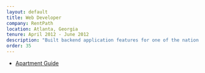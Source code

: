 ```yaml
---
layout: default
title: Web Developer
company: RentPath
location: Atlanta, Georgia
tenure: April 2012 - June 2012
description: "Built backend application features for one of the nation's premier apartment finding websites"
order: 35
---
```

* [Apartment Guide](http://www.apartmentguide.com/)
